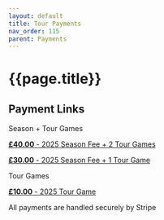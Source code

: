 ```yaml
---
layout: default
title: Tour Payments
nav_order: 115
parent: Payments
---
```


# {{page.title}}

## Payment Links

Season + Tour Games

[**£40.00** - 2025 Season Fee + 2 Tour Games](https://checkout.square.site/merchant/MLAPKTKVK1DFY/checkout/6E57QBHIW7GXEETA5DNT4W5W)

[**£30.00** - 2025 Season Fee + 1 Tour Game](https://checkout.square.site/merchant/MLAPKTKVK1DFY/checkout/6E57QBHIW7GXEETA5DNT4W5W)


Tour Games

[**£10.00** - 2025 Tour Game](https://square.link/u/gTBgT1yi)

All payments are handled securely by Stripe